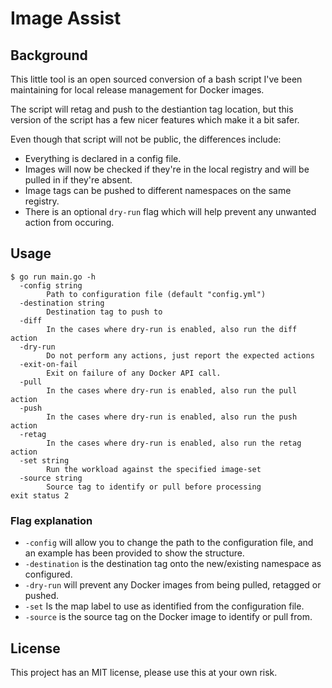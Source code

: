 # Image Assist

## Background
This little tool is an open sourced conversion of a bash script I've been maintaining for local release management for Docker images.

The script will retag and push to the destiantion tag location, but this version of the script has a few nicer features which make it a bit safer.

Even though that script will not be public, the differences include:
* Everything is declared in a config file.
* Images will now be checked if they're in the local registry and will be pulled in if they're absent.
* Image tags can be pushed to different namespaces on the same registry.
* There is an optional `dry-run` flag which will help prevent any unwanted action from occuring.

## Usage
```shell script
$ go run main.go -h                                                     
  -config string
        Path to configuration file (default "config.yml")
  -destination string
        Destination tag to push to
  -diff
        In the cases where dry-run is enabled, also run the diff action
  -dry-run
        Do not perform any actions, just report the expected actions
  -exit-on-fail
        Exit on failure of any Docker API call.
  -pull
        In the cases where dry-run is enabled, also run the pull action
  -push
        In the cases where dry-run is enabled, also run the push action
  -retag
        In the cases where dry-run is enabled, also run the retag action
  -set string
        Run the workload against the specified image-set
  -source string
        Source tag to identify or pull before processing
exit status 2 
```

### Flag explanation
* `-config` will allow you to change the path to the configuration file, and an example has been provided to show the structure.
* `-destination` is the destination tag onto the new/existing namespace as configured.
* `-dry-run` will prevent any Docker images from being pulled, retagged or pushed.
* `-set` Is the map label to use as identified from the configuration file.
* `-source` is the source tag on the Docker image to identify or pull from. 

## License

This project has an MIT license, please use this at your own risk.